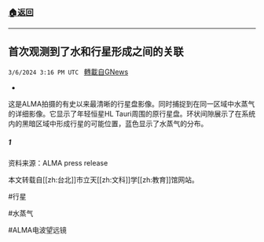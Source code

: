 ###  [:house:返回](README.md)
---


## 首次观测到了水和行星形成之间的关联
`3/6/2024 3:16 PM UTC ` [轉載自GNews](https://gnews.org/articles/2371070)

*

这是ALMA拍摄的有史以来最清晰的行星盘影像。同时捕捉到在同一区域中水蒸气的详细影像。它显示了年轻恒星HL Tauri周围的原行星盘。环状间隙展示了在系统内的黑暗区域中形成行星的可能位置，蓝色显示了水蒸气的分布。

##### 1

资料来源：ALMA press release

本文转载自[[zh:台北]]市立天[[zh:文科]]学[[zh:教育]]馆网站。

#行星

#水蒸气

#ALMA电波望远镜
